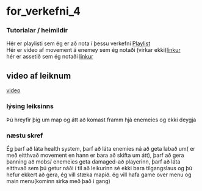 # for_verkefni_4

### Tutorialar / heimildir
Hér er playlisti sem ég er að nota í þessu verkefni [Playlist](https://www.youtube.com/watch?v=on9nwbZngyw&index=1&list=PLPV2KyIb3jR6TFcFuzI2bB7TMNIIBpKMQ)                                                                             
Hér er video af movement á enemey sem ég notaði (virkar ekki)[linkur](https://www.youtube.com/watch?v=aRxuKoJH9Y0)                         
hér er assetið sem ég notaði [linkur](https://assetstore.unity.com/packages/2d/characters/sunny-land-103349)                               

## video af leiknum
[video](http://www.youtube.com/watch?v=BotErqxpbrI)

### lýsing leiksinns
Þú hreyfir þig um map og átt að komast framm hjá enemeies og ekki deygja 

### næstu skref
Ég þarf að láta health system, þarf að láta enemies ná að geta labað um( er með eitthvað movement en hann er bara að skifta um átt), þarf að gera þanning að mobs/ enemeies geta damaged-að playerinn, þarf að láta eitthvað sem þú getur náði í til að leikurinn sé ekki bara tilgangslaus og þú hefur ekkert að gera, ég vill stæka mapið. ég vill hafa game over menu og main menu(kominn sirka með það í gang)

